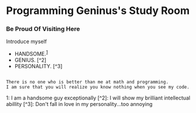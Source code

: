 # Programming Geninus\'s Study Room

### Be Proud Of Visiting Here

Introduce myself

- HANDSOME.<sup>[1](#footnote_1)</sup>
- GENIUS. [\^2]
- PERSONALITY. [\^3]

```

There is no one who is better than me at math and programming.
I am sure that you will realize you know nothing when you see my code.
```
<a name="footnote_1">1</a>: I am a handsome guy exceptionally
[\^2]: I will show my brilliant intellectual abillity
[\^3]: Don't fall in love in my personality...too annoying

